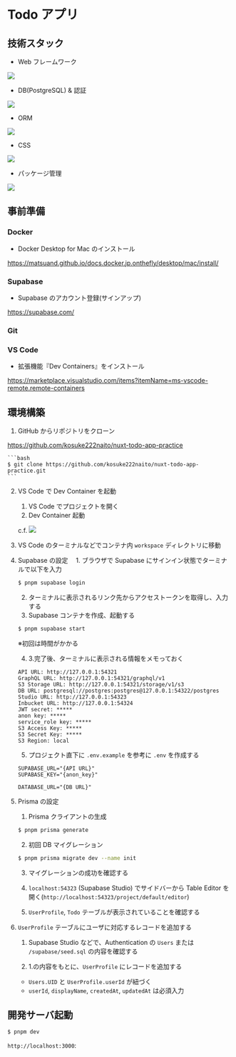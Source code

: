 # Todo アプリ

## 技術スタック

- Web フレームワーク
<img src="https://img.shields.io/badge/-Nuxt-181818.svg?logo=nuxt.js&style=plastic" />
<br />

- DB(PostgreSQL) & 認証
<img src="https://img.shields.io/badge/-supabase-181818.svg?logo=supabase&style=plastic" />
<br />

- ORM
<img src="https://img.shields.io/badge/-prisma-181818.svg?logo=prisma&style=plastic" />
<br />

- CSS
<img src="https://img.shields.io/badge/-unocss-181818.svg?logo=unocss&style=plastic" />
<br />

- パッケージ管理
<img src="https://img.shields.io/badge/-pnpm-181818.svg?logo=pnpm&style=plastic" />
<br />


## 事前準備

### Docker

- Docker Desktop for Mac のインストール

https://matsuand.github.io/docs.docker.jp.onthefly/desktop/mac/install/


### Supabase

- Supabase のアカウント登録(サインアップ)

https://supabase.com/


### Git


### VS Code

- 拡張機能『Dev Containers』をインストール

https://marketplace.visualstudio.com/items?itemName=ms-vscode-remote.remote-containers


## 環境構築

1. GitHub からリポジトリをクローン

https://github.com/kosuke222naito/nuxt-todo-app-practice

    ```bash
    $ git clone https://github.com/kosuke222naito/nuxt-todo-app-practice.git
    ```

2. VS Code で Dev Container を起動
    1. VS Code でプロジェクトを開く
    2. Dev Container 起動

      c.f.
      ![](https://microsoft.github.io/vscode-remote-release/images/remote-containers-readme.gif)

3. VS Code のターミナルなどでコンテナ内 `workspace` ディレクトリに移動

4. Supabase の設定
   　1. ブラウザで Supabase にサインイン状態でターミナルで以下を入力

      ```bash
      $ pnpm supabase login
      ```
    2. ターミナルに表示されるリンク先からアクセストークンを取得し、入力する
    3. Supabase コンテナを作成、起動する

      ```bash
      $ pnpm supabase start
      ```

      ※初回は時間がかかる

    4. 3.完了後、ターミナルに表示される情報をメモっておく

      ```
      API URL: http://127.0.0.1:54321
      GraphQL URL: http://127.0.0.1:54321/graphql/v1
      S3 Storage URL: http://127.0.0.1:54321/storage/v1/s3
      DB URL: postgresql://postgres:postgres@127.0.0.1:54322/postgres
      Studio URL: http://127.0.0.1:54323
      Inbucket URL: http://127.0.0.1:54324
      JWT secret: *****
      anon key: *****
      service_role key: *****
      S3 Access Key: *****
      S3 Secret Key: *****
      S3 Region: local
      ```

    5. プロジェクト直下に `.env.example` を参考に `.env` を作成する
      ```
      SUPABASE_URL="{API URL}"
      SUPABASE_KEY="{anon_key}"

      DATABASE_URL="{DB URL}"
      ```

5. Prisma の設定
    1. Prisma クライアントの生成
      ```bash
      $ pnpm prisma generate
      ```

    2. 初回 DB マイグレーション
    ```bash
    $ pnpm prisma migrate dev --name init
    ```

    3. マイグレーションの成功を確認する
      1. `localhost:54323` (Supabase Studio) でサイドバーから Table Editor を開く(`http://localhost:54323/project/default/editor`)

      2. `UserProfile`, `Todo` テーブルが表示されていることを確認する

6. `UserProfile` テーブルにユーザに対応するレコードを追加する
    1. Supabase Studio などで、Authentication の `Users` または `/supabase/seed.sql` の内容を確認する

    2. 1.の内容をもとに、`UserProfile` にレコードを追加する
      - `Users.UID` と `UserProfile.userId` が紐づく
      - `userId`, `displayName`, `createdAt`, `updatedAt` は必須入力


## 開発サーバ起動

```bash
$ pnpm dev
```

`http://localhost:3000`:


